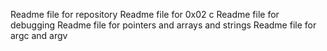 Readme file for repository
Readme file for 0x02 c
Readme file for debugging
Readme file for pointers and arrays and strings
Readme file for argc and argv
